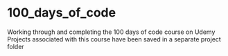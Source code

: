 # 100_days_of_code

Working through and completing the 100 days of code course on Udemy
Projects associated with this course have been saved in a separate project folder
